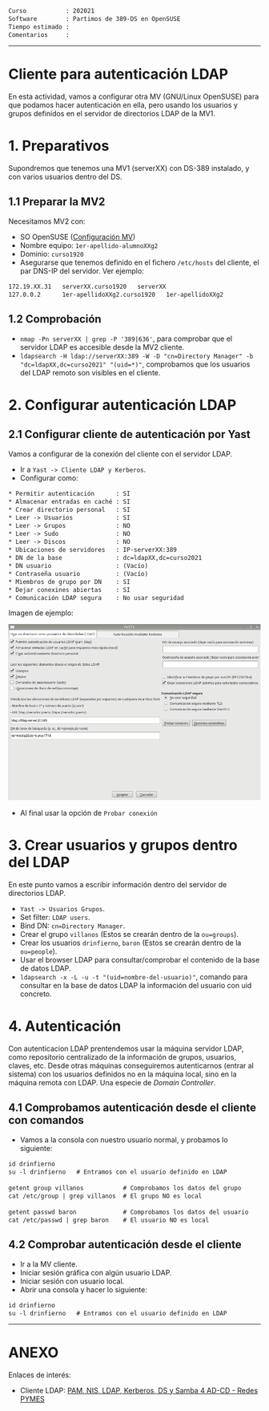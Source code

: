
```
Curso           : 202021
Software        : Partimos de 389-DS en OpenSUSE
Tiempo estimado :
Comentarios     :
```

---
# Cliente para autenticación LDAP

En esta actividad, vamos a configurar otra MV (GNU/Linux OpenSUSE) para que podamos hacer autenticación en ella, pero usando los usuarios y grupos definidos en el servidor de directorios LDAP de la MV1.

# 1. Preparativos

Supondremos que tenemos una MV1 (serverXX) con DS-389 instalado, y con varios usuarios dentro del DS.

## 1.1 Preparar la MV2

Necesitamos MV2 con:
* SO OpenSUSE ([Configuración MV](../../global/configuracion/opensuse.md))
* Nombre equipo: `1er-apellido-alumnoXXg2`
* Dominio: `curso1920`
* Asegurarse que tenemos definido en el fichero `/etc/hosts` del cliente, el par DNS-IP del servidor. Ver ejemplo:

```
172.19.XX.31   serverXX.curso1920   serverXX   
127.0.0.2      1er-apellidoXXg2.curso1920   1er-apellidoXXg2
```

## 1.2 Comprobación

* `nmap -Pn serverXX | grep -P '389|636'`, para comprobar que el servidor LDAP es accesible desde la MV2 cliente.
* `ldapsearch -H ldap://serverXX:389 -W -D "cn=Directory Manager" -b "dc=ldapXX,dc=curso2021" "(uid=*)"`, comprobamos que los usuarios del LDAP remoto son visibles en el cliente.

# 2. Configurar autenticación LDAP

## 2.1 Configurar cliente de autenticación por Yast

Vamos a configurar de la conexión del cliente con el servidor LDAP.

* Ir a `Yast -> Cliente LDAP y Kerberos`.
* Configurar como:
```
* Permitir autenticación      : SI
* Almacenar entradas en caché : SI
* Crear directorio personal   : SI
* Leer -> Usuarios            : SI
* Leer -> Grupos              : NO
* Leer -> Sudo                : NO
* Leer -> Discos              : NO
* Ubicaciones de servidores   : IP-serverXX:389
* DN de la base               : dc=ldapXX,dc=curso2021
* DN usuario                  : (Vacío)
* Contraseña usuario          : (Vacío)
* Miembros de grupo por DN    : SI
* Dejar conexines abiertas    : SI
* Comunicación LDAP segura    : No usar seguridad
```

Imagen de ejemplo:

![opensuse422-ldap-client-conf.png](./images/opensuse422-ldap-client-conf.png)

* Al final usar la opción de `Probar conexión`

# 3. Crear usuarios y grupos dentro del LDAP

En este punto vamos a escribir información dentro del servidor de directorios LDAP.
* `Yast -> Usuarios Grupos`.
* Set filter: `LDAP users`.
* Bind DN: `cn=Directory Manager`.
* Crear el grupo `villanos` (Estos se crearán dentro de la `ou=groups`).
* Crear los usuarios `drinfierno`, `baron` (Estos se crearán dentro de la `ou=people`).
* Usar el browser LDAP para consultar/comprobar el contenido de la base de datos LDAP.
* `ldapsearch -x -L -u -t "(uid=nombre-del-usuario)"`, comando para consultar en la base de datos LDAP la información del usuario con uid concreto.

# 4. Autenticación

Con autenticacion LDAP prentendemos usar la máquina servidor LDAP, como repositorio centralizado de la información de grupos, usuarios, claves, etc. Desde otras máquinas conseguiremos autenticarnos (entrar al sistema) con los usuarios definidos no en la máquina local, sino en la máquina remota con LDAP. Una especie de *Domain Controller*.

## 4.1 Comprobamos autenticación desde el cliente con comandos

* Vamos a la consola con nuestro usuario normal, y probamos lo siguiente:
```
id drinfierno
su -l drinfierno   # Entramos con el usuario definido en LDAP

getent group villanos           # Comprobamos los datos del grupo
cat /etc/group | grep villanos  # El grupo NO es local

getent passwd baron             # Comprobamos los datos del usuario
cat /etc/passwd | grep baron    # El usuario NO es local
```

## 4.2 Comprobar autenticación desde el cliente

* Ir a la MV cliente.
* Iniciar sesión gráfica con algún usuario LDAP.
* Iniciar sesión con usuario local.
* Abrir una consola y hacer lo siguiente:

```
id drinfierno
su -l drinfierno   # Entramos con el usuario definido en LDAP
```

---
# ANEXO

Enlaces de interés:
* Cliente LDAP: [PAM, NIS, LDAP, Kerberos, DS y Samba 4 AD-CD - Redes PYMES](http://blog.desdelinux.net/pam-nis-ldap-kerberos-ds-samba-4-ad-dc-redes-pymes/#Cliente_LDAP)
